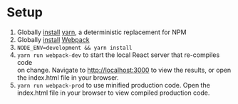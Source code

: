 # Setup

1. Globally [install](https://github.com/yarnpkg/yarn#installing-yarn) [yarn](https://github.com/yarnpkg/yarn), a deterministic replacement for NPM
2. Globally [install](https://webpack.js.org/guides/installation/) [Webpack](https://github.com/webpack/webpack)
3. `NODE_ENV=development && yarn install`
4. `yarn run webpack-dev` to start the local React server that re-compiles code  
on change. Navigate to [http://localhost:3000](http://localhost:3000) to view 
the results, or open the index.html file in your browser.
5. `yarn run webpack-prod` to use minified production code. Open the index.html 
file in your browser to view compiled production code.
